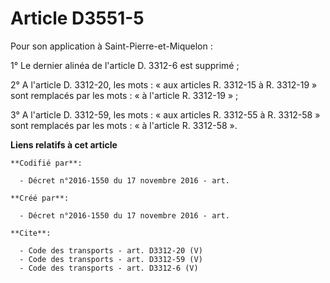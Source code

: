 # Article D3551-5

Pour son application à Saint-Pierre-et-Miquelon : 

1° Le dernier alinéa de l'article D. 3312-6 est supprimé ; 

2° A l'article D. 3312-20, les mots : « aux articles R. 3312-15 à R. 3312-19 » sont remplacés par les mots : « à l'article R.
3312-19 » ; 

3° A l'article D. 3312-59, les mots : « aux articles R. 3312-55 à R. 3312-58 » sont remplacés par les mots : « à l'article R.
3312-58 ».

**Liens relatifs à cet article**

	**Codifié par**:

	  - Décret n°2016-1550 du 17 novembre 2016 - art.

	**Créé par**:

	  - Décret n°2016-1550 du 17 novembre 2016 - art.

	**Cite**:

	  - Code des transports - art. D3312-20 (V)
	  - Code des transports - art. D3312-59 (V)
	  - Code des transports - art. D3312-6 (V)
